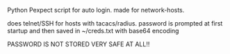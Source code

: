 Python Pexpect script for auto login.
made for network-hosts.

does telnet/SSH for hosts with tacacs/radius.
password is prompted at first startup and then saved in ~/creds.txt with base64 encoding

PASSWORD IS NOT STORED VERY SAFE AT ALL!!
